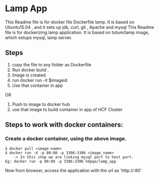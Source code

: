 # Lamp App

This Readme file is for docker file Dockerfile lamp. It is based on Ubuntu15.04 , and it sets up jdk, curl, git , Apache and mysql
This Readme file is for dockerizing lamp application. It is based on tutum/lamp image, which setups mysql, lamp server.

## Steps
1. copy the file to any folder as Dockerfile
2. Run docker build .
3. Image is created 
4. run docker run -it $imageid
5. Use that container in app 

OR

1. Push to image to docker hub
2. use that image to build container in app of HCF Cluster

## Steps to work with docker containers:

### Create a docker container, using the above image.
```bass
$ docker pull <image-name>
$ docker run -d -p 80:80 -p 3306:3306 <image_name>
    -> In this step we are linking mysql port to host port.
Eg: docker run -p 80:80 -p 3306:3306 hdpqa/lamp_app
```

Now from browser, access the application with the url as 'http://<machine-ip>:80'

